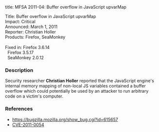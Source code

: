title: MFSA 2011-04: Buffer overflow in JavaScript upvarMap

<p>
<span class="label">Title:</span>      Buffer overflow in JavaScript upvarMap<br/>
<span class="label">Impact:</span>     Critical<br/>
<span class="label">Announced:</span>  March 1, 2011<br/>
<span class="label">Reporter:</span>   Christian Holler<br/>
<span class="label">Products:</span>   Firefox, SeaMonkey<br/>
<br/>
<span class="label">Fixed in:</span>   Firefox 3.6.14<br/>
<span class="label">&#160;</span>      Firefox 3.5.17<br/>
<span class="label">&#160;</span>      SeaMonkey 2.0.12<br/>
</p>


<h3>Description</h3>

<p>Security researcher <strong>Christian Holler</strong> reported that
the JavaScript engine's internal memory mapping of non-local JS
variables contained a buffer overflow which could potentially be used
by an attacker to run arbitrary code on a victim's computer.</p>

<h3>References</h3>

<ul>
  <li><a href="https://bugzilla.mozilla.org/show_bug.cgi?id=615657">https://bugzilla.mozilla.org/show_bug.cgi?id=615657</a></li>
  <li><a class="ex-ref" href="http://cve.mitre.org/cgi-bin/cvename.cgi?name=CVE-2011-0054">CVE-2011-0054</a></li>
</ul>




